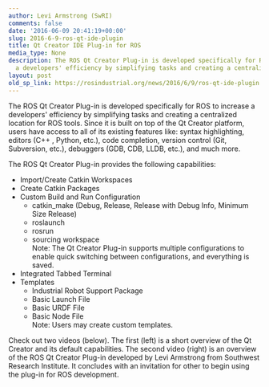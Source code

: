 ```yaml
---
author: Levi Armstrong (SwRI)
comments: false
date: '2016-06-09 20:41:19+00:00'
slug: 2016-6-9-ros-qt-ide-plugin
title: Qt Creator IDE Plug-in for ROS
media_type: None
description: The ROS Qt Creator Plug-in is developed specifically for ROS to increase
  a developers' efficiency by simplifying tasks and creating a centralized ...
layout: post
old_sp_link: https://rosindustrial.org/news/2016/6/9/ros-qt-ide-plugin
---
```


The ROS Qt Creator Plug-in is developed specifically for ROS to increase a developers' efficiency by simplifying tasks and creating a centralized location for ROS tools. Since it is built on top of the Qt Creator platform, users have access to all of its existing features like: syntax highlighting, editors (C++ , Python, etc.), code completion, version control (Git, Subversion, etc.), debuggers (GDB, CDB, LLDB, etc.), and much more.

The ROS Qt Creator Plug-in provides the following capabilities:

* Import/Create Catkin Workspaces
* Create Catkin Packages
* Custom Build and Run Configuration
	+ catkin\_make (Debug, Release, Release with Debug Info, Minimum Size Release)
	+ roslaunch
	+ rosrun
	+ sourcing workspace  
	Note: The Qt Creator Plug-in supports multiple configurations to enable quick switching between configurations, and everything is saved.
* Integrated Tabbed Terminal
* Templates
	+ Industrial Robot Support Package
	+ Basic Launch File
	+ Basic URDF File
	+ Basic Node File  
	Note: Users may create custom templates.

Check out two videos (below). The first (left) is a short overview of the Qt Creator and its default capabilities. The second video (right) is an overview of the ROS Qt Creator Plug-in developed by Levi Armstrong from Southwest Research Institute. It concludes with an invitation for other to begin using the plug-in for ROS development. 


